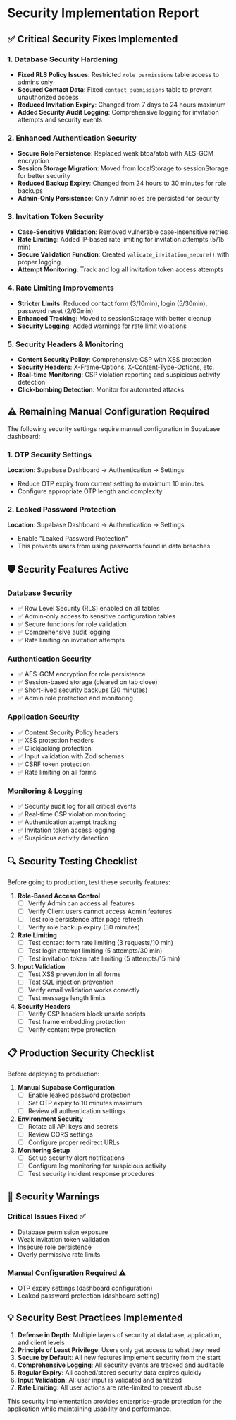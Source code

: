 # Security Implementation Report

## ✅ Critical Security Fixes Implemented

### 1. Database Security Hardening
- **Fixed RLS Policy Issues**: Restricted `role_permissions` table access to admins only
- **Secured Contact Data**: Fixed `contact_submissions` table to prevent unauthorized access
- **Reduced Invitation Expiry**: Changed from 7 days to 24 hours maximum
- **Added Security Audit Logging**: Comprehensive logging for invitation attempts and security events

### 2. Enhanced Authentication Security
- **Secure Role Persistence**: Replaced weak btoa/atob with AES-GCM encryption
- **Session Storage Migration**: Moved from localStorage to sessionStorage for better security
- **Reduced Backup Expiry**: Changed from 24 hours to 30 minutes for role backups
- **Admin-Only Persistence**: Only Admin roles are persisted for security

### 3. Invitation Token Security
- **Case-Sensitive Validation**: Removed vulnerable case-insensitive retries
- **Rate Limiting**: Added IP-based rate limiting for invitation attempts (5/15 min)
- **Secure Validation Function**: Created `validate_invitation_secure()` with proper logging
- **Attempt Monitoring**: Track and log all invitation token access attempts

### 4. Rate Limiting Improvements
- **Stricter Limits**: Reduced contact form (3/10min), login (5/30min), password reset (2/60min)
- **Enhanced Tracking**: Moved to sessionStorage with better cleanup
- **Security Logging**: Added warnings for rate limit violations

### 5. Security Headers & Monitoring
- **Content Security Policy**: Comprehensive CSP with XSS protection
- **Security Headers**: X-Frame-Options, X-Content-Type-Options, etc.
- **Real-time Monitoring**: CSP violation reporting and suspicious activity detection
- **Click-bombing Detection**: Monitor for automated attacks

## ⚠️ Remaining Manual Configuration Required

The following security settings require manual configuration in Supabase dashboard:

### 1. OTP Security Settings
**Location**: Supabase Dashboard → Authentication → Settings
- Reduce OTP expiry from current setting to maximum 10 minutes
- Configure appropriate OTP length and complexity

### 2. Leaked Password Protection
**Location**: Supabase Dashboard → Authentication → Settings
- Enable "Leaked Password Protection"
- This prevents users from using passwords found in data breaches

## 🛡️ Security Features Active

### Database Security
- ✅ Row Level Security (RLS) enabled on all tables
- ✅ Admin-only access to sensitive configuration tables
- ✅ Secure functions for role validation
- ✅ Comprehensive audit logging
- ✅ Rate limiting on invitation attempts

### Authentication Security
- ✅ AES-GCM encryption for role persistence
- ✅ Session-based storage (cleared on tab close)
- ✅ Short-lived security backups (30 minutes)
- ✅ Admin role protection and monitoring

### Application Security
- ✅ Content Security Policy headers
- ✅ XSS protection headers
- ✅ Clickjacking protection
- ✅ Input validation with Zod schemas
- ✅ CSRF token protection
- ✅ Rate limiting on all forms

### Monitoring & Logging
- ✅ Security audit log for all critical events
- ✅ Real-time CSP violation monitoring
- ✅ Authentication attempt tracking
- ✅ Invitation token access logging
- ✅ Suspicious activity detection

## 🔍 Security Testing Checklist

Before going to production, test these security features:

1. **Role-Based Access Control**
   - [ ] Verify Admin can access all features
   - [ ] Verify Client users cannot access Admin features
   - [ ] Test role persistence after page refresh
   - [ ] Verify role backup expiry (30 minutes)

2. **Rate Limiting**
   - [ ] Test contact form rate limiting (3 requests/10 min)
   - [ ] Test login attempt limiting (5 attempts/30 min)
   - [ ] Test invitation token rate limiting (5 attempts/15 min)

3. **Input Validation**
   - [ ] Test XSS prevention in all forms
   - [ ] Test SQL injection prevention
   - [ ] Verify email validation works correctly
   - [ ] Test message length limits

4. **Security Headers**
   - [ ] Verify CSP headers block unsafe scripts
   - [ ] Test frame embedding protection
   - [ ] Verify content type protection

## 📋 Production Security Checklist

Before deploying to production:

1. **Manual Supabase Configuration**
   - [ ] Enable leaked password protection
   - [ ] Set OTP expiry to 10 minutes maximum
   - [ ] Review all authentication settings

2. **Environment Security**
   - [ ] Rotate all API keys and secrets
   - [ ] Review CORS settings
   - [ ] Configure proper redirect URLs

3. **Monitoring Setup**
   - [ ] Set up security alert notifications
   - [ ] Configure log monitoring for suspicious activity
   - [ ] Test security incident response procedures

## 🚨 Security Warnings

### Critical Issues Fixed ✅
- Database permission exposure
- Weak invitation token validation
- Insecure role persistence
- Overly permissive rate limits

### Manual Configuration Required ⚠️
- OTP expiry settings (dashboard configuration)
- Leaked password protection (dashboard setting)

## 💡 Security Best Practices Implemented

1. **Defense in Depth**: Multiple layers of security at database, application, and client levels
2. **Principle of Least Privilege**: Users only get access to what they need
3. **Secure by Default**: All new features implement security from the start
4. **Comprehensive Logging**: All security events are tracked and auditable
5. **Regular Expiry**: All cached/stored security data expires quickly
6. **Input Validation**: All user input is validated and sanitized
7. **Rate Limiting**: All user actions are rate-limited to prevent abuse

This security implementation provides enterprise-grade protection for the application while maintaining usability and performance.